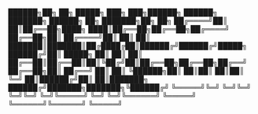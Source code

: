  ██████╗██╗  ██╗ █████╗ ███╗   ███╗██████╗ ██████╗ ███████╗    ██████╗ ██╗     ███████╗██╗   ██╗
██╔════╝██║  ██║██╔══██╗████╗ ████║██╔══██╗██╔══██╗██╔════╝    ██╔══██╗██║     ██╔════╝██║   ██║
██║     ███████║███████║██╔████╔██║██████╔╝██████╔╝█████╗      ██████╔╝██║     █████╗  ██║   ██║
██║     ██╔══██║██╔══██║██║╚██╔╝██║██╔══██╗██╔══██╗██╔══╝      ██╔══██╗██║     ██╔══╝  ██║   ██║
╚██████╗██║  ██║██║  ██║██║ ╚═╝ ██║██████╔╝██║  ██║███████╗    ██████╔╝███████╗███████╗╚██████╔╝
 ╚═════╝╚═╝  ╚═╝╚═╝  ╚═╝╚═╝     ╚═╝╚═════╝ ╚═╝  ╚═╝╚══════╝    ╚═════╝ ╚══════╝╚══════╝ ╚═════╝

